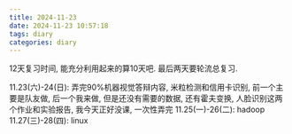 ```yaml
---
title: 2024-11-23
date: 2024-11-23 10:57:18
tags: diary
categories: diary
---
```


<!-- toc -->

12天复习时间, 能充分利用起来的算10天吧. 最后两天要轮流总复习.

11.23(六)-24(日): 弄完90%机器视觉答辩内容, 米粒检测和信用卡识别, 前一个主要是队友做, 后一个我来做, 但是还没有需要的数据, 还有霍夫变换, 人脸识别这两个作业和实验报告, 我今天正好没课, 一次性弄完 
11.25(一)-26(二): hadoop
11.27(三)-28(四): linux
